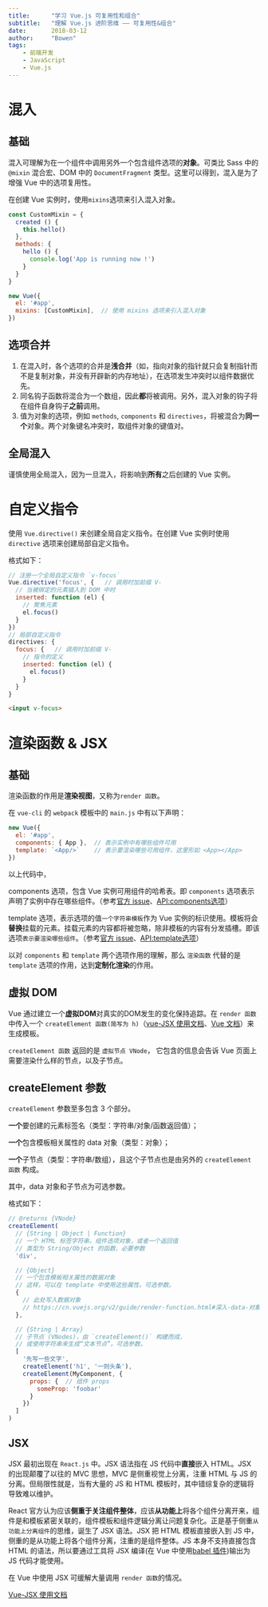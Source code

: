 ```yaml
---
title:      "学习 Vue.js 可复用性和组合"
subtitle:   "理解 Vue.js 进阶思维 —— 可复用性&组合"
date:       2018-03-12
author:     "Bowen"
tags:
    - 前端开发
    - JavaScript
    - Vue.js
---
```


# 混入

## 基础

混入可理解为在一个组件中调用另外一个包含组件选项的**对象**。可类比 Sass 中的 `@mixin` 混合宏、DOM 中的 `DocumentFragment` 类型。这里可以得到，混入是为了增强 Vue 中的选项复用性。

在创建 Vue 实例时，使用`mixins`选项来引入混入对象。

```js
const CustomMixin = {
  created () {
    this.hello()
  },
  methods: {
    hello () {
      console.log('App is running now !')
    }
  }
}

new Vue({
  el: '#app',
  mixins: [CustomMixin],  // 使用 mixins 选项来引入混入对象
})
```

## 选项合并

1. 在混入时，各个选项的合并是**浅合并**（如，指向对象的指针就只会复制指针而不是复制对象，并没有开辟新的内存地址），在选项发生冲突时以组件数据优先。
1. 同名钩子函数将混合为一个数组，因此**都**将被调用。另外，混入对象的钩子将在组件自身钩子**之前**调用。
1. 值为对象的选项，例如 `methods`, `components` 和 `directives`，将被混合为**同一个**对象。两个对象键名冲突时，取组件对象的键值对。


## 全局混入

谨慎使用全局混入，因为一旦混入，将影响到**所有**之后创建的 Vue 实例。

# 自定义指令

使用 `Vue.directive()` 来创建全局自定义指令。在创建 Vue 实例时使用 `directive` 选项来创建局部自定义指令。

格式如下：

```js
// 注册一个全局自定义指令 `v-focus`
Vue.directive('focus', {   // 调用时加前缀 V-
  // 当被绑定的元素插入到 DOM 中时
  inserted: function (el) {
    // 聚焦元素
    el.focus()
  }
})
// 局部自定义指令
directives: {
  focus: {   // 调用时加前缀 V-
    // 指令的定义
    inserted: function (el) {
      el.focus()
    }
  }
}
``` 

``` html
<input v-focus>
```

# 渲染函数 & JSX

## 基础

渲染函数的作用是**渲染视图**，又称为`render 函数`。

在 `vue-cli` 的 `webpack` 模板中的 `main.js` 中有以下声明：
```js
new Vue({
  el: '#app',
  components: { App },  // 表示实例中有哪些组件可用
  template: `<App/>`    // 表示要渲染哪些可用组件，这里形如 <App></App>
})
```
以上代码中，

components 选项，包含 Vue 实例可用组件的哈希表。即 `components` 选项表示声明了实例中存在哪些组件。（参考[官方 issue][template-role]、[API:components选项][api-components]）

template 选项，表示选项的值`一个字符串模板`作为 Vue 实例的标识使用。模板将会**替换**挂载的元素。挂载元素的内容都将被忽略，除非模板的内容有分发插槽。即该选项`表示要渲染哪些组件`。（参考[官方 issue][template-role]、[API:template选项][api-template]）

以对 `components` 和 `template` 两个选项作用的理解，那么 `渲染函数` 代替的是 `template` 选项的作用，达到**定制化渲染**的作用。

## 虚拟 DOM 

Vue 通过建立一个**虚拟DOM**对真实的DOM发生的变化保持追踪。在 `render 函数` 中传入一个 `createElement 函数(简写为 h)`（[vue-JSX 使用文档][h-injection]、[Vue 文档][JSX]）来生成模板。

`createElement 函数` 返回的是 `虚拟节点 VNode`， 它包含的信息会告诉 Vue 页面上需要渲染什么样的节点，以及子节点。

## createElement 参数

`createElement` 参数至多包含 3 个部分。

**一个**要创建的元素标签名（类型：字符串/对象/函数返回值）；

**一个**包含模板相关属性的 data 对象（类型：对象）；

**一个**子节点（类型：字符串/数组），且这个子节点也是由另外的 `createElement 函数` 构成。

其中，data 对象和子节点为可选参数。

格式如下：

```js
// @returns {VNode}
createElement(
  // {String | Object | Function}
  // 一个 HTML 标签字符串，组件选项对象，或者一个返回值
  // 类型为 String/Object 的函数，必要参数
  'div',

  // {Object}
  // 一个包含模板相关属性的数据对象
  // 这样，可以在 template 中使用这些属性。可选参数。
  {
    // 此处写入数据对象
    // https://cn.vuejs.org/v2/guide/render-function.html#深入-data-对象
  },

  // {String | Array}
  // 子节点 (VNodes)，由 `createElement()` 构建而成，
  // 或使用字符串来生成“文本节点”。可选参数。
  [
    '先写一些文字',
    createElement('h1', '一则头条'),
    createElement(MyComponent, {
      props: {  // 组件 props
        someProp: 'foobar'
      }
    })
  ]
)
```

## JSX

JSX 最初出现在 `React.js` 中。JSX 语法指在 JS 代码中**直接**嵌入 HTML。JSX 的出现颠覆了以往的 MVC 思想，MVC 是侧重视觉上分离，注重 HTML 与 JS 的分离。但局限性就是，当有大量的 JS 和 HTML 模板时，其中错综复杂的逻辑将导致难以维护。

React 官方认为应该**侧重于关注组件整体**，应该**从功能上**将各个组件分离开来，组件是和模板紧密关联的，组件模板和组件逻辑分离让问题复杂化。正是基于侧重`从功能上分离组件`的思维，诞生了 JSX 语法。JSX 把 HTML 模板直接嵌入到 JS 中，侧重的是从功能上将各个组件分离，注重的是组件整体。JS 本身不支持直接包含 HTML 的语法，所以要通过工具将 JSX 编译(在 Vue 中使用[babel 插件][babel-plugin-transform-vue-jsx])输出为 JS 代码才能使用。

在 Vue 中使用 JSX 可缓解大量调用 `render 函数`的情况。

[Vue-JSX 使用文档][vue-jsx]



[template-role]:https://github.com/vuejs-templates/webpack/issues/575

[api-components]:https://cn.vuejs.org/v2/api/#components

[api-template]:https://cn.vuejs.org/v2/api/#template

[h-injection]:https://github.com/vuejs/babel-plugin-transform-vue-jsx#h-auto-injection

[JSX]:https://cn.vuejs.org/v2/guide/render-function.html#JSX

[vue-jsx]:https://github.com/vuejs/babel-plugin-transform-vue-jsx#usage

[babel-plugin-transform-vue-jsx]:https://github.com/vuejs/babel-plugin-transform-vue-jsx
